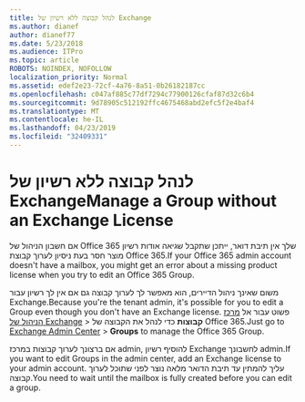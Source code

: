 ```yaml
---
title: לנהל קבוצה ללא רשיון של Exchange
ms.author: dianef
author: dianef77
ms.date: 5/23/2018
ms.audience: ITPro
ms.topic: article
ROBOTS: NOINDEX, NOFOLLOW
localization_priority: Normal
ms.assetid: edef2e23-72cf-4a76-8a51-0b26182187cc
ms.openlocfilehash: c047af885c77df7294c77900126cfaf87d32c6b4
ms.sourcegitcommit: 9d78905c512192ffc4675468abd2efc5f2e4baf4
ms.translationtype: MT
ms.contentlocale: he-IL
ms.lasthandoff: 04/23/2019
ms.locfileid: "32409331"
---
```

# <a name="manage-a-group-without-an-exchange-license"></a><span data-ttu-id="a975d-102">לנהל קבוצה ללא רשיון של Exchange</span><span class="sxs-lookup"><span data-stu-id="a975d-102">Manage a Group without an Exchange License</span></span>

<span data-ttu-id="a975d-103">אם חשבון הניהול של Office 365 שלך אין תיבת דואר, ייתכן שתקבל שגיאה אודות רשיון מוצר חסר בעת ניסיון לערוך קבוצת Office 365.</span><span class="sxs-lookup"><span data-stu-id="a975d-103">If your Office 365 admin account doesn't have a mailbox, you might get an error about a missing product license when you try to edit an Office 365 Group.</span></span>
  
<span data-ttu-id="a975d-104">משום שאינך ניהול הדיירים, הוא מאפשר לך לערוך קבוצה גם אם אין לך רשיון עבור Exchange.</span><span class="sxs-lookup"><span data-stu-id="a975d-104">Because you're the tenant admin, it's possible for you to edit a Group even though you don't have an Exchange license.</span></span> <span data-ttu-id="a975d-105">פשוט עבור אל [מרכז הניהול של Exchange](https://outlook.office365.com/ecp.aspx) \> **קבוצות** כדי לנהל את הקבוצה של Office 365.</span><span class="sxs-lookup"><span data-stu-id="a975d-105">Just go to [Exchange Admin Center](https://outlook.office365.com/ecp.aspx) \> **Groups** to manage the Office 365 Group.</span></span> 
  
<span data-ttu-id="a975d-106">אם ברצונך לערוך קבוצות במרכז admin, להוסיף רשיון Exchange לחשבונך admin.</span><span class="sxs-lookup"><span data-stu-id="a975d-106">If you want to edit Groups in the admin center, add an Exchange license to your admin account.</span></span> <span data-ttu-id="a975d-107">עליך להמתין עד תיבת הדואר מלאה נוצר לפני שתוכל לערוך קבוצה.</span><span class="sxs-lookup"><span data-stu-id="a975d-107">You need to wait until the mailbox is fully created before you can edit a group.</span></span>
  

